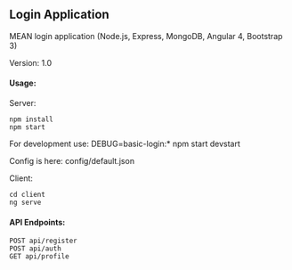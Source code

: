 ## Login Application

MEAN login application (Node.js, Express, MongoDB, Angular 4, Bootstrap 3)

Version: 1.0

#### Usage:

Server: 
```
npm install
npm start
```
 
For development use: DEBUG=basic-login:* npm start devstart

Config is here: config/default.json

Client:
```
cd client
ng serve
```

#### API Endpoints:

```
POST api/register
POST api/auth
GET api/profile
```

